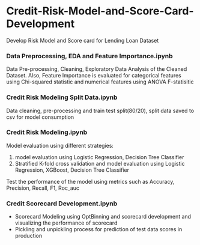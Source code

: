 # Credit-Risk-Model-and-Score-Card-Development
Develop Risk Model and Score card for Lending Loan Dataset


### Data Preprocessing, EDA and Feature Importance.ipynb 
Data Pre-processing, Cleaning, Exploratory Data Analysis of the Cleaned Dataset. Also, Feature Importance is evaluated for categorical features using Chi-squared statistic and numerical features using ANOVA F-statisitic

### Credit Risk Modeling Split Data.ipynb
Data cleaning, pre-processing and train test split(80/20), split data saved to csv for model consumption

### Credit Risk Modeling.ipynb
Model evaluation using different strategies:
  1. model evaluation using Logistic Regression, Decision Tree Classifier
  2. Stratified K-fold cross validation and model evaluation using Logistic Regression, XGBoost, Decision Tree Classifier
 
Test the performance of the model using metrics such as Accuracy, Precision, Recall, F1, Roc_auc

### Credit Scorecard Development.ipynb
- Scorecard Modeling using OptBinning and scorecard development and visualizing the performance of scorecard
- Pickling and unpickling process for prediction of test data scores in production


